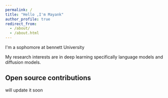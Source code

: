 ```yaml
---
permalink: /
title: "Hello ,I'm Mayank"
author_profile: true
redirect_from: 
  - /about/
  - /about.html
---
```


I'm a sophomore at bennett University 

My research interests are in deep learning specifically 
language models and diffusion models.

## Open source contributions

will update it soon


